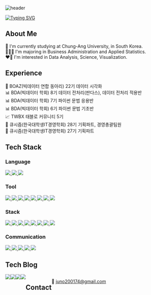 ![header](https://capsule-render.vercel.app/api?type=waving&color=6994CDEE&text=&animation=twinkling&height=80)

[![Typing SVG](https://readme-typing-svg.demolab.com?font=Alkatra&weight=500&size=45&duration=3500&pause=3&color=6994CDEE&center=false&vCenter=false&multiline=true&repeat=true&width=1000&height=100&lines=kookguk)](https://git.io/typing-svg)

## About Me
🏫 I'm currently studying at Chung-Ang University, in South Korea.  
🧑🏻‍💻 I'm majoring in Business Administration and Applied Statistics.  
❤️‍🔥 I'm interested in Data Analysis, Science, Visualization.  

## Experience
🐘 BOAZ(빅데이터 연합 동아리) 22기 데이터 시각화  
📊 BDA(빅데이터 학회) 8기 데이터 전처리(판다스), 데이터 전처리 적용반  
📊 BDA(빅데이터 학회) 7기 파이썬 문법 응용반  
📊 BDA(빅데이터 학회) 6기 파이썬 문법 기초반  
📈 TWBX 태블로 커뮤니티 5기  
📱 큐시즘(한국대학생IT경영학회) 28기 기획파트, 경영총괄팀원  
📱 큐시즘(한국대학생IT경영학회) 27기 기획파트  

## Tech Stack
<h3>Language</h3>
<a href="#">
    <img src="https://img.shields.io/badge/Python-3776AB?style=for-the-badge&logo=python&logoColor=white">
</a>
<a href="#">
    <img src="https://img.shields.io/badge/SQL-4479A1?style=for-the-badge&logo=mysql&logoColor=white">
</a>
<a href="#">
    <img src="https://img.shields.io/badge/R-276DC3?style=for-the-badge&logo=r&logoColor=white">
</a>

<h3>Tool</h3>
<a href="#">
    <img src="https://img.shields.io/badge/Jupyter-F37626?style=for-the-badge&logo=jupyter&logoColor=white">
</a>
<a href="#">
    <img src="https://img.shields.io/badge/Visual_Studio_Code-0078D4?style=for-the-badge&logo=visual-studio-code&logoColor=white">
</a>
<a href="#">
    <img src="https://img.shields.io/badge/PyCharm-000000?style=for-the-badge&logo=pycharm&logoColor=white">
</a>
<a href="#">
    <img src="https://img.shields.io/badge/RStudio-75AADB?style=for-the-badge&logo=rstudio&logoColor=white">
</a>
<a href="#">
    <img src="https://img.shields.io/badge/MySQL-4479A1?style=for-the-badge&logo=mysql&logoColor=white">
</a>
<a href="#">
    <img src="https://img.shields.io/badge/DBeaver-372923?style=for-the-badge&logo=dbeaver&logoColor=white">
</a>
<a href="#">
    <img src="https://img.shields.io/badge/Tableau-E97627?style=for-the-badge&logo=Tableau&logoColor=white">
</a>
<a href="#">
    <img src="https://img.shields.io/badge/Redash-FF4C4C?style=for-the-badge&logo=redash&logoColor=white">
</a>

<h3>Stack</h3>
<a href="#">
    <img src="https://img.shields.io/badge/pandas-150458?style=for-the-badge&logo=pandas&logoColor=white">
</a>
<a href="#">
    <img src="https://img.shields.io/badge/numpy-013243?style=for-the-badge&logo=numpy&logoColor=white">
</a>
<a href="#">
    <img src="https://img.shields.io/badge/Matplotlib-FF5733?style=for-the-badge&logo=matplotlib&logoColor=white">
</a>
<a href="#">
    <img src="https://img.shields.io/badge/Seaborn-3776AB?style=for-the-badge&logo=seaborn&logoColor=white">
</a>
<a href="#">
    <img src="https://img.shields.io/badge/scikit--learn-F7931E?style=for-the-badge&logo=scikit-learn&logoColor=white">
</a>
<a href="#">
    <img src="https://img.shields.io/badge/TensorFlow-FF6F00?style=for-the-badge&logo=tensorflow&logoColor=white">
</a>
<a href="#">
    <img src="https://img.shields.io/badge/PyTorch-EE4C2C?style=for-the-badge&logo=pytorch&logoColor=white">
</a>
<a href="#">
    <img src="https://img.shields.io/badge/Keras-D00000?style=for-the-badge&logo=keras&logoColor=white">
</a>

<h3>Communication</h3>
<a href="#">
    <img src="https://img.shields.io/badge/GitHub-181717?style=for-the-badge&logo=github&logoColor=white">
</a>
<a href="#">
    <img src="https://img.shields.io/badge/Slack-4A154B?style=for-the-badge&logo=slack&logoColor=white">
</a>
<a href="#">
    <img src="https://img.shields.io/badge/Notion-000000?style=for-the-badge&logo=notion&logoColor=white">
</a>
<a href="#">
    <img src="https://img.shields.io/badge/Jira-0052CC?style=for-the-badge&logo=jira&logoColor=white">
</a>
<a href="#">
    <img src="https://img.shields.io/badge/Figma-F24E1E?style=for-the-badge&logo=figma&logoColor=white">
</a>

## Tech Blog
<div style="display:flex; flex-direction:row;">
    <a href="https://zzarimongddang.tistory.com/">
    <img src="https://img.shields.io/badge/Tistory-000000?style=for-the-badge&logo=Tistory&logoColor=white">
    </a>
    <a href="https://www.instagram.com/dataresting/">
    <img src="https://img.shields.io/badge/Instagram-E4405F?style=for-the-badge&logo=Instagram&logoColor=white"> 
    </a>
    <a href="https://blog.naver.com/PostList.naver?blogId=rnrwnsgh0904&widgetTypeCall=true&noTrackingCode=true&directAccess=true">
    <img src="https://img.shields.io/badge/Naver_Blog-03C75A?style=for-the-badge&logo=Naver&logoColor=white">
    </a>
    <a href="https://public.tableau.com/app/profile/.k00keyesm/vizzes">
    <img src="https://img.shields.io/badge/Tableau_Public-E97627?style=for-the-badge&logo=Tableau&logoColor=white">
    </a>

## Contact
📧 juno200174@gmail.com
